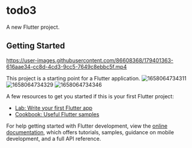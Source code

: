 # todo3

A new Flutter project.

## Getting Started

https://user-images.githubusercontent.com/86608368/179401363-616aae34-cc8d-4cd3-9cc5-7649c8ebbc5f.mp4

This project is a starting point for a Flutter application.
![1658064734311](https://user-images.githubusercontent.com/86608368/179401528-7463a684-d80e-4f08-bc32-43cb75104360.jpg)
![1658064734329](https://user-images.githubusercontent.com/86608368/179401533-75ca3a65-c478-4006-aaed-63a2043e9485.jpg)
![1658064734346](https://user-images.githubusercontent.com/86608368/179401535-533b1d0b-0eb2-4db7-9f6f-b93757b60e89.jpg)

A few resources to get you started if this is your first Flutter project:

- [Lab: Write your first Flutter app](https://docs.flutter.dev/get-started/codelab)
- [Cookbook: Useful Flutter samples](https://docs.flutter.dev/cookbook)

For help getting started with Flutter development, view the
[online documentation](https://docs.flutter.dev/), which offers tutorials,
samples, guidance on mobile development, and a full API reference.






